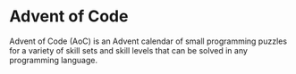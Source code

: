 # Advent of Code
Advent of Code (AoC) is an Advent calendar of small programming puzzles for a variety of skill sets and skill levels that can be solved in any programming language.
